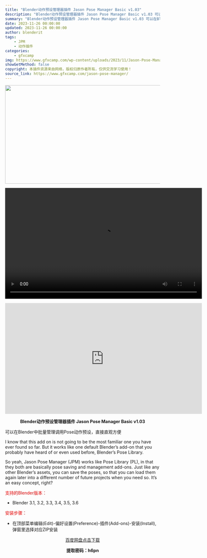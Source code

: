 ```yaml
---
title: "Blender动作预设管理器插件 Jason Pose Manager Basic v1.03"
description: "Blender动作预设管理器插件 Jason Pose Manager Basic v1.03 可以在Blender中批量管理调用Pose动作预设，直接直观方便 I know that this ad..."
summary: "Blender动作预设管理器插件 Jason Pose Manager Basic v1.03 可以在Blender中批量管理调用Pose动作预设，直接直观方便 I know that this ad..."
date: 2023-11-26 00:00:00
updated: 2023-11-26 00:00:00
author: blenderit
tags: 
    - JPM
    - 动作插件
categories:
    - gfxcamp
img: https://www.gfxcamp.com/wp-content/uploads/2023/11/Jason-Pose-Manager.jpg
showGetMethod: false
copyright: 本插件资源来自网络，版权归原作者所有，仅供交流学习使用！
source_link: https://www.gfxcamp.com/jason-pose-manager/
---
```

<div><p><img decoding="async" class="aligncenter size-full wp-image-116924" src="https://www.gfxcamp.com/wp-content/uploads/2023/11/Jason-Pose-Manager.jpg" data-src="https://www.gfxcamp.com/wp-content/uploads/2023/11/Jason-Pose-Manager.jpg" alt="" width="640" height="320" data-srcset="https://www.gfxcamp.com/wp-content/uploads/2023/11/Jason-Pose-Manager.jpg 640w, https://www.gfxcamp.com/wp-content/uploads/2023/11/Jason-Pose-Manager-150x75.jpg 150w" data-sizes="(max-width: 640px) 100vw, 640px"><br>
</p><center><div style="width: 640px;" class="wp-video"><!--[if lt IE 9]><script>document.createElement('video');</script><![endif]-->
<video class="wp-video-shortcode" id="video-116928-1" width="640" height="360" preload="true" controls="controls"><source type="video/mp4" src="http://cloud.video.taobao.com/play/u/null/p/1/e/6/t/1/439365414221.mp4?_=1"></source><a href="http://cloud.video.taobao.com/play/u/null/p/1/e/6/t/1/439365414221.mp4">http://cloud.video.taobao.com/play/u/null/p/1/e/6/t/1/439365414221.mp4</a></video></div></center><p style="text-align: center;"><iframe loading="lazy" src="https://player.youku.com/embed/XNjE4NTgwODY3Mg==" width="640" height="360" frameborder="0" allowfullscreen="allowfullscreen" data-mce-fragment="1"></iframe></p><p style="text-align: center;"><strong>Blender动作预设管理器插件 Jason Pose Manager Basic v1.03</strong></p><p>可以在Blender中批量管理调用Pose动作预设，直接直观方便</p><p>I know that this add on is not going to be the most familiar one you have ever found so far. But it works like one default Blender’s add-on that you probably have heard of or even used before, Blender’s Pose Library.</p><p>So yeah, Jason Pose Manager (JPM) works like Pose Library (PL), in that they both are basically pose saving and management add-ons. Just like any other Blender’s assets, you can save the poses, so that you can load them again later into a different number of future projects when you need so. It’s an easy concept, right?</p><p style="text-align: left;"><span style="color: #ff0000;">支持的Blender版本：</span></p><ul>
<li style="text-align: left;">Blender 3.1, 3.2, 3.3, 3.4, 3.5, 3.6</li>
</ul><p style="text-align: left;"><span style="color: #ff0000;">安装步骤：</span></p><ul>
<li>在顶部菜单编辑(Edit)-偏好设置(Preference)-插件(Add-ons)-安装(Install),弹窗里选择对应ZIP安装</li>
</ul><p style="text-align: center;"><a class="maxbutton-3 maxbutton maxbutton-baidu" target="_blank" rel="noopener" href="https://pan.baidu.com/s/1gjulv0KK29P6w2Vh6nBSZA?pwd=h6pn"><span class="mb-text">百度网盘点击下载</span></a></p><p style="text-align: center;"><strong>提取密码：h6pn</strong></p></div>